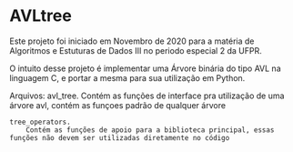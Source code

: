 # AVLtree

Este projeto foi iniciado em Novembro de 2020 para a matéria de Algoritmos e Estuturas de Dados III no periodo especial 2 da UFPR.

O intuito desse projeto é implementar uma Árvore binária do tipo AVL na linguagem C, e portar a mesma para sua utilização em Python. 

Arquivos:
    avl_tree.
        Contém as funções de interface pra utilização de uma árvore avl, contém as funçoes padrão de qualquer árvore

    tree_operators.
        Contém as funções de apoio para a biblioteca principal, essas funções não devem ser utilizadas diretamente no código
